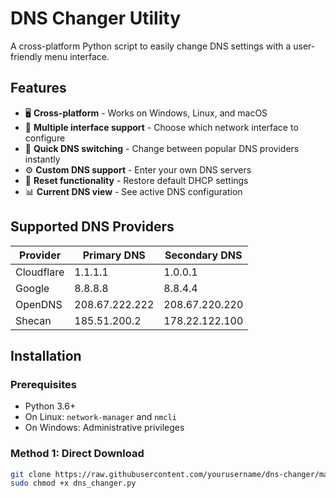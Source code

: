 # DNS Changer Utility

A cross-platform Python script to easily change DNS settings with a user-friendly menu interface.

## Features

- 🖥️ **Cross-platform** - Works on Windows, Linux, and macOS
- 📶 **Multiple interface support** - Choose which network interface to configure
- 🔄 **Quick DNS switching** - Change between popular DNS providers instantly
- ⚙️ **Custom DNS support** - Enter your own DNS servers
- 🔄 **Reset functionality** - Restore default DHCP settings
- 📊 **Current DNS view** - See active DNS configuration

## Supported DNS Providers

| Provider   | Primary DNS    | Secondary DNS  |
|------------|----------------|----------------|
| Cloudflare | 1.1.1.1        | 1.0.0.1        |
| Google     | 8.8.8.8        | 8.8.4.4        |
| OpenDNS    | 208.67.222.222 | 208.67.220.220 |
| Shecan     | 185.51.200.2   | 178.22.122.100 |

## Installation

### Prerequisites
- Python 3.6+
- On Linux: `network-manager` and `nmcli`
- On Windows: Administrative privileges

### Method 1: Direct Download
```bash
git clone https://raw.githubusercontent.com/yourusername/dns-changer/main/dns_changer.py
sudo chmod +x dns_changer.py
